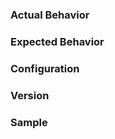 ### Actual Behavior

<!-- 
Please describe step by step the behavior you are observing
-->

### Expected Behavior

<!--
Please describe step by step the behavior you expect
-->

### Configuration

<!--
Please provide any configuration you have.
-->

### Version

<!--
Please describe what version you are using. Does the problem occur in other versions?
-->

### Sample

<!--
Providing a complete sample (i.e. link to a github repository) will give this issue higher
priority than issues that do not have a complete sample
-->
